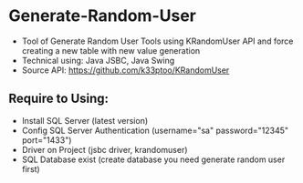 # Generate-Random-User
- Tool of Generate Random User Tools using KRandomUser API and force creating a new table with new value generation
- Technical using: Java JSBC, Java Swing
- Source API: https://github.com/k33ptoo/KRandomUser
## Require to Using:
<ul>
  <li> Install SQL Server (latest version)</li>
  <li> Config SQL Server Authentication (username="sa" password="12345" port="1433")</li>
  <li> Driver on Project (jsbc driver, krandomuser)</li>
  <li> SQL Database exist (create database you need generate random user first)</li>
</ul>
